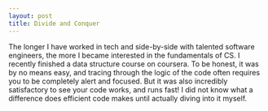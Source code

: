 ```yaml
---
layout: post
title: Divide and Conquer
---
```


The longer I have worked in tech and side-by-side with talented software engineers, the more I became interested in the fundamentals of CS. I recently finished a data structure course on coursera. To be honest, it was by no means easy, and tracing through the logic of the code often requires you to be completely alert and focused. But it was also incredibly satisfactory to see your code works, and runs fast! I did not know what a difference does efficient code makes until actually diving into it myself.    

